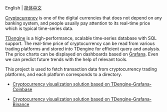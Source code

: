 English | [简体中文](README_zh.md)

[Cryptocurrency](https://en.wikipedia.org/wiki/Cryptocurrency) is one of the digital currencies that does not depend on any banking system, and people usually pay attention to its real-time price which is typical time-series data.

[TDengine](https://tdengine.com) is a high-performance, scalable time-series database with SQL support. The real-time price of cryptocurrency can be read from various trading platforms and stored into TDengine for efficient query and analysis. The price charts can be displayed on dashboards based on [Grafana](https://grafana.com). Even we can predict future trends with the help of relevant tools.

This project is used to fetch transaction data from cryptocurrency trading platforms, and each platform corresponds to a directory.

* [Cryptocurrency visualization solution based on TDengine-Grafana-Coinbase](docs/en-us/coinbase.md)

* [Cryptocurrency visualization solution based on TDengine-Grafana-Binance](docs/en-us/binance.md)

